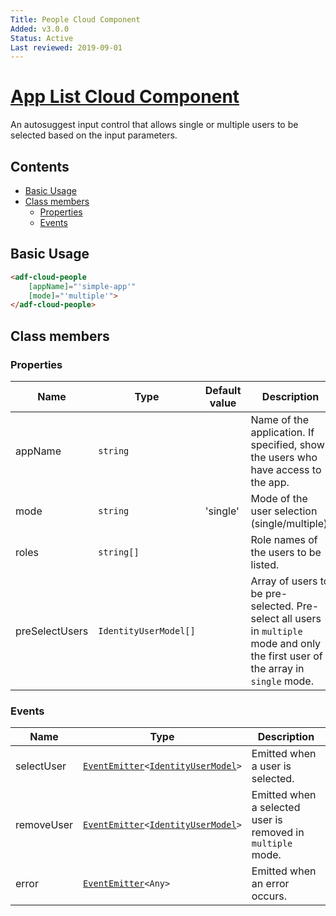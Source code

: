 ```yaml
---
Title: People Cloud Component
Added: v3.0.0
Status: Active
Last reviewed: 2019-09-01
---
```


# [App List Cloud Component](../../lib/process-services-cloud/src/lib/process-services-cloud/src/lib/task/start-task/components/people-cloud/people-cloud.component.ts")

An autosuggest input control that allows single or multiple users to be selected based on the input parameters.

## Contents

-   [Basic Usage](#basic-usage)
-   [Class members](#class-members)
    -   [Properties](#properties)
    -   [Events](#events)

## Basic Usage

```html
<adf-cloud-people
    [appName]="'simple-app'"
    [mode]="'multiple'">
</adf-cloud-people>
```

## Class members

### Properties

| Name | Type | Default value | Description |
| ---- | ---- | ------------- | ----------- |
| appName | `string` |  | Name of the application. If specified, shows the users who have access to the app. |
| mode | `string` | 'single' | Mode of the user selection (single/multiple). |
| roles | `string[]` |  | Role names of the users to be listed. |
| preSelectUsers | `IdentityUserModel[]` |  | Array of users to be pre-selected. Pre-select all users in `multiple` mode and only the first user of the array in `single` mode. |

### Events

| Name | Type | Description |
| ---- | ---- | ----------- |
| selectUser | [`EventEmitter`](https://angular.io/api/core/EventEmitter)`<`[`IdentityUserModel`](../../lib/core/userinfo/models/identity-user.model.ts)`>` | Emitted when a user is selected. |
| removeUser | [`EventEmitter`](https://angular.io/api/core/EventEmitter)`<`[`IdentityUserModel`](../../lib/core/userinfo/models/identity-user.model.ts)`>` | Emitted when a selected user is removed in `multiple` mode. |
| error | [`EventEmitter`](https://angular.io/api/core/EventEmitter)`<Any>` | Emitted when an error occurs. |

